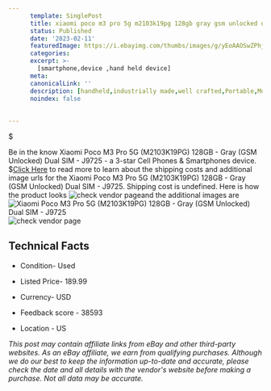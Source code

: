 ```yaml
---
      template: SinglePost
      title: xiaomi poco m3 pro 5g m2103k19pg 128gb gray gsm unlocked dual sim j9725
      status: Published
      date: '2023-02-11'
      featuredImage: https://i.ebayimg.com/thumbs/images/g/yEoAAOSwZPhj2r6o/s-l225.jpg
      categories: 
      excerpt: >-
        [smartphone,device ,hand held device]
      meta:
      canonicalLink: ''
      description: [handheld,industrially made,well crafted,Portable,Mobile,Compact,Convenient,Lightweight,Maneuverable,Man-portable,Miniature,Carriable,Hand-held,Light,Holdable,Transportable,Mobile device,Pocket-sized,On-the-go,Wireless,Cordless,Compact size,Convenient size, smartphone,device ,hand held device]
      noindex: false
      
        
---
```

$

Be in the know Xiaomi Poco M3 Pro 5G (M2103K19PG) 128GB - Gray (GSM Unlocked) Dual SIM - J9725 - a 3-star Cell Phones & Smartphones device.
$[Click Here](https://www.ebay.com/itm/134433315136?hash=item1f4cd99940%3Ag%3AyEoAAOSwZPhj2r6o&mkevt=1&mkcid=1&mkrid=711-53200-19255-0&campid=%253CePNCampaignId%253E&customid=%253CreferenceId%253E&toolid=10049) to read more to learn about the shipping costs and additional image urls for the Xiaomi Poco M3 Pro 5G (M2103K19PG) 128GB - Gray (GSM Unlocked) Dual SIM - J9725. Shipping cost is undefined. Here is how the product looks ![check vendor page](https://i.ebayimg.com/thumbs/images/g/yEoAAOSwZPhj2r6o/s-l225.jpg)and the additional images are![Xiaomi Poco M3 Pro 5G (M2103K19PG) 128GB - Gray (GSM Unlocked) Dual SIM - J9725](https://i.ebayimg.com/images/g/yEoAAOSwZPhj2r6o/s-l1600.jpg)![check vendor page](https://origin-galleryplus.ebayimg.com/ws/web/134433315136_2_0_1/225x225.jpg,https://origin-galleryplus.ebayimg.com/ws/web/134433315136_3_0_1/225x225.jpg,https://origin-galleryplus.ebayimg.com/ws/web/134433315136_4_0_1/225x225.jpg,https://origin-galleryplus.ebayimg.com/ws/web/134433315136_5_0_1/225x225.jpg,https://origin-galleryplus.ebayimg.com/ws/web/134433315136_6_0_1/225x225.jpg,https://origin-galleryplus.ebayimg.com/ws/web/134433315136_7_0_1/225x225.jpg,https://origin-galleryplus.ebayimg.com/ws/web/134433315136_8_0_1/225x225.jpg)



 ## Technical Facts 



     
      

 - Condition- Used 


      

 - Listed Price- 189.99 


      

 - Currency- USD 


      

 - Feedback score - 38593 


      

 - Location - US 


      
      

 *_This post may contain affiliate links from eBay and other third-party websites. As an eBay affiliate, we earn from qualifying purchases. Although we do our best to keep the information up-to-date and accurate, please check the date and all details with the vendor's website before making a purchase. Not all data may be accurate._*






